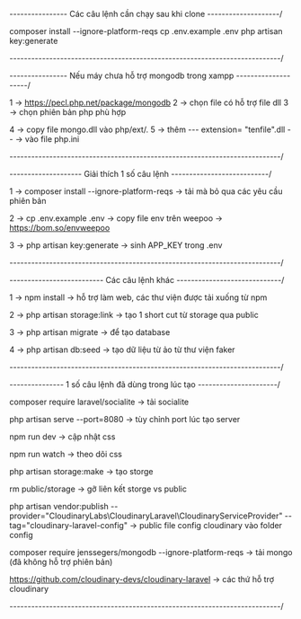 
----------------  Các câu lệnh cần chạy sau khi clone  --------------------/

composer install --ignore-platform-reqs
cp .env.example .env
php artisan key:generate

---------------------------------------------------------------------------/

----------------  Nếu máy chưa hỗ trợ mongodb trong xampp  --------------------/

1   -> https://pecl.php.net/package/mongodb
2   -> chọn file có hỗ trợ file dll
3   -> chọn phiên bản php phù hợp
<!-- có thể vào xampp -> config aphache -> để thấy thư mục php -->
4   -> copy file mongo.dll vào php/ext/.
5   -> thêm --- extension= "tenfile".dll -- 
    -> vào file php.ini

---------------------------------------------------------------------------/

--------------------  Giải thích 1 số câu lệnh  ---------------------------/

1   -> composer install --ignore-platform-reqs
    -> tải mà bỏ qua các yêu cầu phiên bản

2   -> cp .env.example .env
    -> copy file env trên weepoo
    -> https://bom.so/envweepoo

3   -> php artisan key:generate
    -> sinh APP_KEY trong .env

---------------------------------------------------------------------------/


-------------------------- Các câu lệnh khác  -----------------------------/

1   -> npm install
    -> hỗ trợ làm web, các thư viện được tải xuống từ npm

2   -> php artisan storage:link
    -> tạo 1 short cut từ storage qua public

3   -> php artisan migrate
    -> để tạo database

4   -> php artisan db:seed
    -> tạo dữ liệu từ ảo từ thư viện faker

---------------------------------------------------------------------------/

--------------- 1 số câu lệnh đã dùng trong lúc tạo  ----------------------/

composer require laravel/socialite      -> tải socialite

php artisan serve --port=8080           -> tùy chỉnh port lúc tạo server

npm run dev                             -> cập nhật css

npm run watch                           -> theo dõi css

php artisan storage:make                -> tạo storge

rm public/storage                       -> gỡ liên kết storge vs public

php artisan vendor:publish --provider="CloudinaryLabs\CloudinaryLaravel\CloudinaryServiceProvider" --tag="cloudinary-laravel-config"
                                        -> public file config cloudinary vào folder config

composer require jenssegers/mongodb --ignore-platform-reqs
                                        -> tải mongo (đã không hỗ trợ phiên bản)

https://github.com/cloudinary-devs/cloudinary-laravel
                                        -> các thứ hỗ trợ cloudinary

---------------------------------------------------------------------------/
